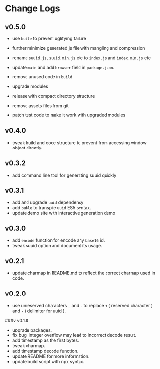 # Change Logs

## v0.5.0

 - use `buble` to prevent uglifying failure
 - further minimize generated js file with mangling and compression
 - rename `suuid.js`, `suuid.min.js` etc to `index.js` and `index.min.js` etc
 - update `main` and add `browser` field in `package.json`.
 - remove unused code in `build`

 - upgrade modules
 - release with compact directory structure
 - remove assets files from git
 - patch test code to make it work with upgraded modules


## v0.4.0

 - tweak build and code structure to prevent from accessing window object directly.


## v0.3.2


 - add command line tool for generating suuid quickly


## v0.3.1

 - add and upgrade `uuid` dependency
 - add `buble` to transpile `uuid` ES5 syntax.
 - update demo site with interactive generation demo


## v0.3.0

 - add `encode` function for encode any `base16` id.
 - tweak suuid option and document its usage.


## v0.2.1

 - update charmap in README.md to reflect the correct charmap used in code.


## v0.2.0

 - use unreserved characters `_` and `.` to replace `+` ( reserved character ) and `-` ( delimiter for uuid ). 


###v v0.1.0

 - upgrade packages.
 - fix bug: integer overflow may lead to incorrect decode result.
 - add timestamp as the first bytes.
 - tweak charmap.
 - add timestamp decode function.
 - update README for more information.
 - update build script with npx syntax.
